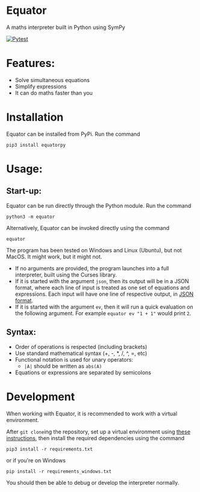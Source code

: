 # Equator
A maths interpreter built in Python using SymPy

[![Pytest](https://github.com/MiguelGuthridge/Equator/actions/workflows/python-app.yml/badge.svg)](https://github.com/MiguelGuthridge/Equator/actions/workflows/python-app.yml)

# Features:
* Solve simultaneous equations
* Simplify expressions
* It can do maths faster than you

# Installation

Equator can be installed from PyPi. Run the command
```
pip3 install equatorpy
```

# Usage:

## Start-up:
Equator can be run directly through the Python module. Run the command
```
python3 -m equator
```
Alternatively, Equator can be invoked directly using the command
```
equator
```
The program has been tested on Windows and Linux (Ubuntu), but not MacOS. It might work, but it might not.
* If no arguments are provided, the program launches into a full interpreter, built using the Curses library.
* If it is started with the argument `json`, then its output will be in a JSON format, where each line of input is treated as one set of equations and expressions. Each input will have one line of respective output, in [JSON format](https://github.com/MiguelGuthridge/Equator/wiki/JSON-Format-Specification).
* If it is started with the argument `ev`, then it will run a quick evaluation on the following argument. For example `equator ev "1 + 1"` would print `2`.

## Syntax:
* Order of operations is respected (including brackets)
* Use standard mathematical syntax (+, -, *, /, ^, =, etc)
* Functional notation is used for unary operators:
    * `|A|` should be written as `abs(A)`
* Equations or expressions are separated by semicolons

# Development

When working with Equator, it is recommended to work with a virtual environment.

After `git clone`ing the repository, set up a virtual environment using [these
instructions](https://docs.python.org/3/library/venv.html), then install the
required dependencies using the command
```
pip3 install -r requirements.txt
```
or if you're on Windows
```
pip install -r requirements_windows.txt
```

You should then be able to debug or develop the interpreter normally.

